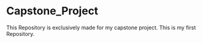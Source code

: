 # Capstone_Project
This Repository is exclusively made for my capstone project.
This is my first Repository.
